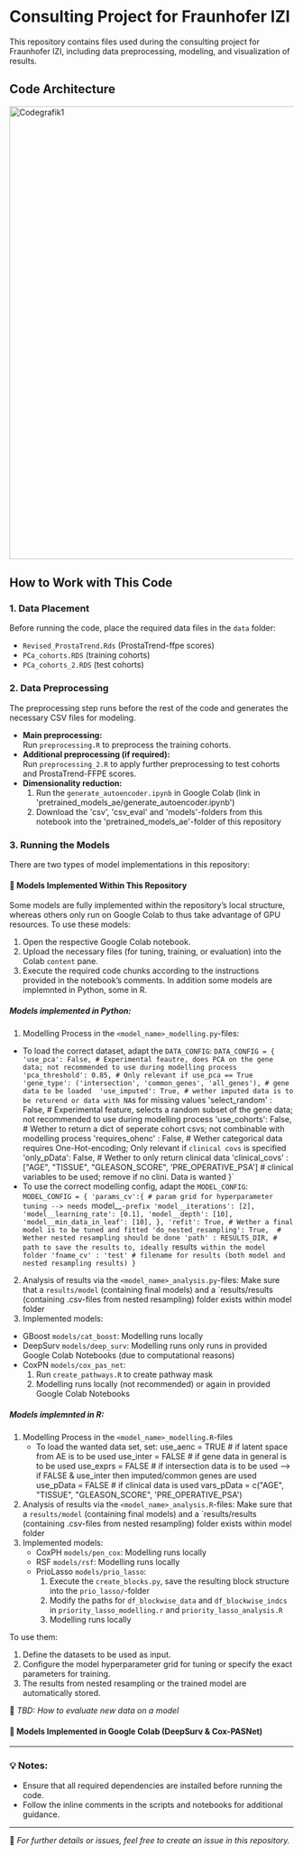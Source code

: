 # Consulting Project for Fraunhofer IZI

This repository contains files used during the consulting project for Fraunhofer IZI, including data preprocessing, modeling, and visualization of results.

## Code Architecture

<img width="802" alt="Codegrafik1" src="https://github.com/user-attachments/assets/4541a784-5e3d-4370-bb9f-61b909857a6e" />



## How to Work with This Code

### 1. Data Placement
Before running the code, place the required data files in the `data` folder:
- `Revised_ProstaTrend.Rds` (ProstaTrend-ffpe scores)
- `PCa_cohorts.RDS` (training cohorts)
- `PCa_cohorts_2.RDS` (test cohorts)

### 2. Data Preprocessing
The preprocessing step runs before the rest of the code and generates the necessary CSV files for modeling.

- **Main preprocessing:**  
  Run `preprocessing.R` to preprocess the training cohorts.
- **Additional preprocessing (if required):**  
  Run `preprocessing_2.R` to apply further preprocessing to test cohorts and ProstaTrend-FFPE scores.
- **Dimensionality reduction:**
  1. Run the `generate_autoencoder.ipynb` in Google Colab (link in 'pretrained_models_ae/generate_autoencoder.ipynb')
  2. Download the 'csv', 'csv_eval' and 'models'-folders from this notebook into the 'pretrained_models_ae'-folder of this repository

### 3. Running the Models
There are two types of model implementations in this repository:

#### **📌 Models Implemented Within This Repository**
Some models are fully implemented within the repository’s local structure, whereas others only run on Google Colab to thus take advantage of GPU resources. To use these models:
1. Open the respective Google Colab notebook.
2. Upload the necessary files (for tuning, training, or evaluation) into the Colab `content` pane.
3. Execute the required code chunks according to the instructions provided in the notebook’s comments.
In addition some models are implemnted in Python, some in R.

##### Models implemented in Python:
1. Modelling Process in the `<model_name>_modelling.py`-files:
  - To load the correct dataset, adapt the `DATA_CONFIG`:
        `DATA_CONFIG = {
        'use_pca': False, # Experimental feautre, does PCA on the gene data; not recommended to use during modelling process
        'pca_threshold': 0.85, # Only relevant if use_pca == True
        'gene_type': ('intersection', 'common_genes', 'all_genes'), # gene data to be loaded 
        'use_imputed': True, # wether imputed data is to be returend or data with NA`s for missing values
        'select_random' : False, # Experimental feature, selects a random subset of the gene data; not recommended to use during modelling process
        'use_cohorts': False, # Wether to return a dict of seperate cohort csvs; not combinable with modelling process
        'requires_ohenc' : False, # Wether categorical data requires One-Hot-encoding; Only relevant if `clinical covs` is specified
        'only_pData': False, # Wether to only return clinical data
        'clinical_covs' : ["AGE", "TISSUE", "GLEASON_SCORE", 'PRE_OPERATIVE_PSA'] # clinical variables to be used; remove if no clini. Data is wanted
        }`
  - To use the correct modelling config, adapt the `MODEL_CONFIG`:
        `MODEL_CONFIG = {
        'params_cv':{ # param grid for hyperparameter tuning --> needs `model__`-prefix
        'model__iterations': [2],
        'model__learning_rate': [0.1],
        'model__depth': [10],
        'model__min_data_in_leaf': [10],
        },
        'refit': True, # Wether a final model is to be tuned and fitted
        'do_nested_resampling': True,  # Wether nested resampling should be done
        'path' : RESULTS_DIR, # path to save the results to, ideally `results` within the model folder
        'fname_cv' : 'test' # filename for results (both model and nested resampling results)
        }`
2. Analysis of results via the `<model_name>_analysis.py`-files: Make sure that a `results/model` (containing final models) and a `results/results (containing .csv-files from nested resampling) folder exists within model folder
3. Implemented models:
  - GBoost `models/cat_boost`: Modelling runs locally
  - DeepSurv `models/deep_surv`: Modelling runs only runs in provided Google Colab Notebooks (due to computational reasons)
  - CoxPN `models/cox_pas_net`:
    1. Run `create_pathways.R` to create pathway mask
    2. Modelling runs locally (not recommended) or again in provided Google Colab Notebooks
    
##### Models implemnted in R:
1. Modelling Process in the `<model_name>_modelling.R`-files
   - To load the wanted data set, set:
use_aenc = TRUE # if latent space from AE is to be used
use_inter = FALSE # if gene data in general is to be used
use_exprs = FALSE # if intersection data is to be used --> if FALSE & use_inter then imputed/common genes are used
use_pData = FALSE # if clinical data is used
vars_pData = c("AGE", "TISSUE", "GLEASON_SCORE", 'PRE_OPERATIVE_PSA')
2. Analysis of results via the `<model_name>_analysis.R`-files: Make sure that a `results/model` (containing final models) and a `results/results (containing .csv-files from nested resampling) folder exists within model folder
3. Implemented models: 
   - CoxPH `models/pen_cox`: Modelling runs locally
   - RSF `models/rsf`: Modelling runs locally
   - PrioLasso `models/prio_lasso`:
     1. Execute the `create_blocks.py`, save the resulting block structure into the `prio_lasso/`-folder
     2. Modify the paths for `df_blockwise_data` and `df_blockwise_indcs` in `priority_lasso_modelling.r` and `priority_lasso_analysis.R`
     3. Modelling runs locally

To use them:
1. Define the datasets to be used as input.
2. Configure the model hyperparameter grid for tuning or specify the exact parameters for training.
3. The results from nested resampling or the trained model are automatically stored.

📌 *TBD: How to evaluate new data on a model*

#### **📌 Models Implemented in Google Colab (DeepSurv & Cox-PASNet)**


---

### 💡 Notes:
- Ensure that all required dependencies are installed before running the code.
- Follow the inline comments in the scripts and notebooks for additional guidance.

---

📌 *For further details or issues, feel free to create an issue in this repository.*

